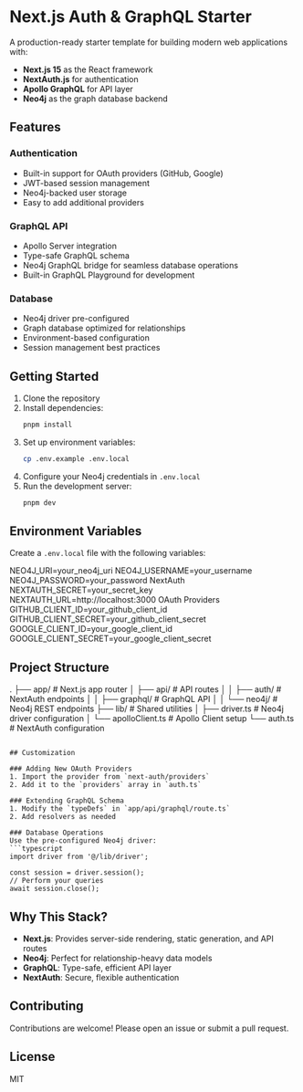 # Next.js Auth & GraphQL Starter

A production-ready starter template for building modern web applications with:

- **Next.js 15** as the React framework
- **NextAuth.js** for authentication
- **Apollo GraphQL** for API layer
- **Neo4j** as the graph database backend

## Features

### Authentication
- Built-in support for OAuth providers (GitHub, Google)
- JWT-based session management
- Neo4j-backed user storage
- Easy to add additional providers

### GraphQL API
- Apollo Server integration
- Type-safe GraphQL schema
- Neo4j GraphQL bridge for seamless database operations
- Built-in GraphQL Playground for development

### Database
- Neo4j driver pre-configured
- Graph database optimized for relationships
- Environment-based configuration
- Session management best practices

## Getting Started

1. Clone the repository
2. Install dependencies:
   ```bash
   pnpm install
   ```
3. Set up environment variables:
   ```bash
   cp .env.example .env.local
   ```
4. Configure your Neo4j credentials in `.env.local`
5. Run the development server:
   ```bash
   pnpm dev
   ```

## Environment Variables

Create a `.env.local` file with the following variables:

NEO4J_URI=your_neo4j_uri
NEO4J_USERNAME=your_username
NEO4J_PASSWORD=your_password
NextAuth
NEXTAUTH_SECRET=your_secret_key
NEXTAUTH_URL=http://localhost:3000
OAuth Providers
GITHUB_CLIENT_ID=your_github_client_id
GITHUB_CLIENT_SECRET=your_github_client_secret
GOOGLE_CLIENT_ID=your_google_client_id
GOOGLE_CLIENT_SECRET=your_google_client_secret

## Project Structure

.
├── app/                  # Next.js app router
│   ├── api/              # API routes
│   │   ├── auth/         # NextAuth endpoints
│   │   ├── graphql/      # GraphQL API
│   │   └── neo4j/        # Neo4j REST endpoints
├── lib/                  # Shared utilities
│   ├── driver.ts         # Neo4j driver configuration
│   └── apolloClient.ts   # Apollo Client setup
└── auth.ts               # NextAuth configuration
```

## Customization

### Adding New OAuth Providers
1. Import the provider from `next-auth/providers`
2. Add it to the `providers` array in `auth.ts`

### Extending GraphQL Schema
1. Modify the `typeDefs` in `app/api/graphql/route.ts`
2. Add resolvers as needed

### Database Operations
Use the pre-configured Neo4j driver:
```typescript
import driver from '@/lib/driver';

const session = driver.session();
// Perform your queries
await session.close();
```

## Why This Stack?

- **Next.js**: Provides server-side rendering, static generation, and API routes
- **Neo4j**: Perfect for relationship-heavy data models
- **GraphQL**: Type-safe, efficient API layer
- **NextAuth**: Secure, flexible authentication

## Contributing

Contributions are welcome! Please open an issue or submit a pull request.

## License

MIT


